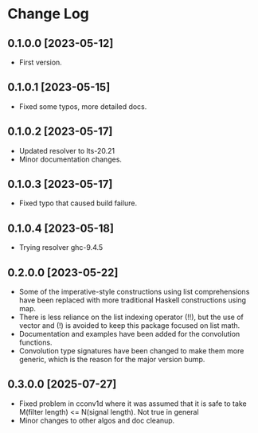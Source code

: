 # Change Log

## 0.1.0.0 [2023-05-12]
* First version.

## 0.1.0.1 [2023-05-15]
* Fixed some typos, more detailed docs.

## 0.1.0.2 [2023-05-17]
* Updated resolver to lts-20.21
* Minor documentation changes.

## 0.1.0.3 [2023-05-17]
* Fixed typo that caused build failure.

## 0.1.0.4 [2023-05-18]
* Trying resolver ghc-9.4.5

## 0.2.0.0 [2023-05-22]
* Some of the imperative-style constructions using list comprehensions
  have been replaced with more traditional Haskell constructions using map.
* There is less reliance on the list indexing operator (!!), but the
  use of vector and (!) is avoided to keep this package focused on
  list math.
* Documentation and examples have been added for the convolution functions.
* Convolution type signatures have been changed to make them more generic,
  which is the reason for the major version bump.

## 0.3.0.0 [2025-07-27]
* Fixed problem in cconv1d where it was assumed that it is
  safe to take M(filter length) <= N(signal length). Not true in general
* Minor changes to other algos and doc cleanup.
